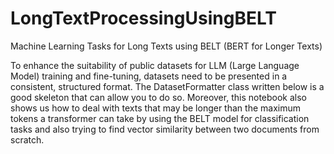 # LongTextProcessingUsingBELT

Machine Learning Tasks for Long Texts using BELT (BERT for Longer Texts)

To enhance the suitability of public datasets for LLM (Large Language Model) training and fine-tuning, datasets need to be presented in a consistent, structured format. The DatasetFormatter class written below is a good skeleton that can allow you to do so. Moreover, this notebook also shows us how to deal with texts that may be longer than the maximum tokens a transformer can take by using the BELT model for classification tasks and also trying to find vector similarity between two documents from scratch.
